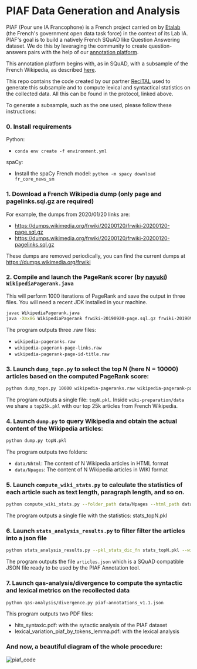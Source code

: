 # PIAF Data Generation and Analysis
PIAF (Pour une IA Francophone)  is a French project carried on by [Etalab](https://etalab.gouv.fr) (the French's government open data task force) in the context of its Lab IA.
PIAF's goal is to build a natively French SQuAD like Question Answering dataset. We do this by leveraging the community to create
question-answers pairs with the help of our [annotation platform](https://github.com/etalab/piaf).

This annotation platform begins with, as in SQuAD, with a subsample of the French Wikipedia, as described [here](https://piaf.etalab.studio/protocole-fr/).

This repo contains the code created by our partner [ReciTAL](https://recital.ai) used to generate this subsample and to compute lexical and syntactical statistics on the
collected data. All this can be found in the protocol, linked above.

To generate a subsample, such as the one used, please follow these instructions:

### 0. Install requirements 
Python: 
* ```conda env create -f environment.yml```

spaCy:
* Install the spaCy French model:
```python -m spacy download fr_core_news_sm```

### 1. Download a French Wikipedia dump (only page and pagelinks.sql.gz are required)

For example, the dumps from 2020/01/20 links are:
* https://dumps.wikimedia.org/frwiki/20200120/frwiki-20200120-page.sql.gz
* https://dumps.wikimedia.org/frwiki/20200120/frwiki-20200120-pagelinks.sql.gz

These dumps are removed periodically, you can find the current dumps at https://dumps.wikimedia.org/frwiki

### 2. Compile and launch the PageRank scorer (by [nayuki](https://www.nayuki.io/page/computing-wikipedias-internal-pageranks)) ```WikipediaPagerank.java```
This will perform 1000 iterations of PageRank and save the output in three files. You will need a recent JDK installed in your machine.

```bash
javac WikipediaPagerank.java
java -Xmx8G WikipediaPagerank frwiki-20190920-page.sql.gz frwiki-20190920-pagelinks.sql.gz 1000
```

The program outputs three .raw files:

* ```wikipedia-pageranks.raw```
* ```wikipedia-pagerank-page-links.raw```
* ```wikipedia-pagerank-page-id-title.raw```

### 3. Launch ```dump_topn.py``` to select the top N (here N = 10000) articles based on the computed PageRank score:
```bash
python dump_topn.py 10000 wikipedia-pageranks.raw wikipedia-pagerank-page-id-title.raw output_path_wikipedia-pagerank-title.txt
```

The program outputs a single file: ```topN.pkl```. Inside ```wiki-preparation/data``` we share a ```top25k.pkl``` with our top 25k articles from French Wikipedia.

### 4. Launch ```dump.py``` to query Wikipedia and obtain the actual content of the Wikipedia articles:
```bash
python dump.py topN.pkl
```

The program outputs two folders:
* ```data/Nhtml```: The content of N Wikipedia articles in HTML format
* ```data/Npages```: The content of N Wikipedia articles in WIKI format

### 5. Launch ```compute_wiki_stats.py``` to calculate the statistics of each article such as text length, paragraph length, and so on.
```bash
python compute_wiki_stats.py --folder_path data/Npages --html_path data/Nhtml --output_dic_fn stats_topN.pkl
``` 

The program outputs a single file with the statistics: stats_topN.pkl

### 6. Launch ```stats_analysis_results.py``` to filter filter the articles into a json file
```bash
python stats_analysis_results.py --pkl_stats_dic_fn stats_topN.pkl --wiki_path data/Npages --html_path Nhtml --output_json_article_fn articles.json --min_paragraphs 5 --min_len_paragraphs 500 --max_len_paragraphs 1000 
```

The program outputs the file ```articles.json``` which is a SQuAD compatible JSON file ready to be used by the PIAF Annotation tool.

### 7. Launch qas-analysis/divergence to compute the syntactic and lexical metrics on the recollected data
```bash
python qas-analysis/divergence.py piaf-annotations_v1.1.json
```

This program outputs two PDF files:
* hits_syntaxic.pdf: with the sytactic analysis of the PIAF dataset
* lexical_variation_piaf_by_tokens_lemma.pdf: with the lexical analysis

### And now, a beautiful diagram of the whole procedure:
![piaf_code](https://user-images.githubusercontent.com/1085210/73561370-27478c80-4459-11ea-80cb-7a0dd4655deb.png)
